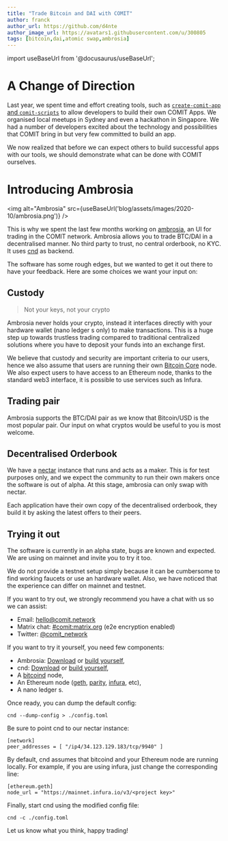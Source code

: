 ```yaml
---
title: "Trade Bitcoin and DAI with COMIT"
author: franck
author_url: https://github.com/d4nte
author_image_url: https://avatars1.githubusercontent.com/u/300805
tags: [bitcoin,dai,atomic swap,ambrosia]
---
```


import useBaseUrl from '@docusaurus/useBaseUrl';

# A Change of Direction

Last year, we spent time and effort creating tools, such as [`create-comit-app` and `comit-scripts`](https://github.com/comit-network/create-comit-app/) to allow developers to build their own COMIT Apps.
We organised local meetups in Sydney and even a hackathon in Singapore.
We had a number of developers excited about the technology and possibilities that COMIT bring in but very few committed to build an app.

We now realized that before we can expect others to build successful apps with our tools, we should demonstrate what can be done with COMIT ourselves.

<!--truncate-->

# Introducing Ambrosia

<img alt="Ambrosia" src={useBaseUrl('blog/assets/images/2020-10/ambrosia.png')} />

This is why we spent the last few months working on [ambrosia](https://github.com/comit-network/ambrosia/), an UI for trading in the COMIT network.
Ambrosia allows you to trade BTC/DAI in a decentralised manner. No third party to trust, no central orderbook, no KYC.
It uses [cnd](https://github.com/comit-network/comit-rs) as backend.

The software has some rough edges, but we wanted to get it out there to have your feedback.
Here are some choices we want your input on:

## Custody

> Not your keys, not your crypto

Ambrosia never holds your crypto, instead it interfaces directly with your hardware wallet (nano ledger s only) to make transactions. 
This is a huge step up towards trustless trading compared to traditional centralized solutions where you have to deposit your funds into an exchange first. 

We believe that custody and security are important criteria to our users, hence we also assume that users are running their own [Bitcoin Core](https://github.com/bitcoin/bitcoin) node.
We also expect users to have access to an Ethereum node, thanks to the standard web3 interface, it is possible to use services such as Infura.

## Trading pair

Ambrosia supports the BTC/DAI pair as we know that Bitcoin/USD is the most popular pair.
Our input on what cryptos would be useful to you is most welcome.

## Decentralised Orderbook

We have a [nectar](https://github.com/comit-network/comit-rs) instance that runs and acts as a maker.
This is for test purposes only, and we expect the community to run their own makers once the software is out of alpha.
At this stage, ambrosia can only swap with nectar.

Each application have their own copy of the decentralised orderbook, they build it by asking the latest offers to their peers. 

## Trying it out

The software is currently in an alpha state, bugs are known and expected.
We are using on mainnet and invite you to try it too.

We do not provide a testnet setup simply because it can be cumbersome to find working faucets or use an hardware wallet.
Also, we have noticed that the experience can differ on mainnet and testnet.

If you want to try out, we strongly recommend you have a chat with us so we can assist:

-   Email: [hello@comit.network](mailto:hello@comit.network)
-   Matrix chat: [#comit:matrix.org](https://matrix.to/#/!HYBOPcopXgKbEnEELc:matrix.org?via=matrix.org&via=privacytools.io) (e2e encryption enabled)
-   Twitter: [@comit_network](https://twitter.com/comit_network)

If you want to try it yourself, you need few components:

-   Ambrosia: [Download](https://github.com/comit-network/ambrosia/releases) or [build yourself](https://github.com/comit-network/ambrosia#ambrosia),
-   cnd: [Download](https://github.com/comit-network/comit-rs/releases) or [build yourself](https://github.com/comit-network/comit-rs/#build-binaries),
-   A [bitcoind](https://github.com/bitcoin/bitocin) node,
-   An Ethereum node ([geth](https://geth.ethereum.org/), [parity](https://www.parity.io/), [infura](https://infura.io/), etc),
-   A nano ledger s.

Once ready, you can dump the default config:

```
cnd --dump-config > ./config.toml
```

Be sure to point cnd to our nectar instance:

```
[network]
peer_addresses = [ "/ip4/34.123.129.183/tcp/9940" ]
```

By default, cnd assumes that bitcoind and your Ethereum node are running locally.
For example, if you are using infura, just change the corresponding line:

```
[ethereum.geth]
node_url = "https://mainnet.infura.io/v3/<project key>"
```

Finally, start cnd using the modified config file:

```
cnd -c ./config.toml
```

Let us know what you think, happy trading!
